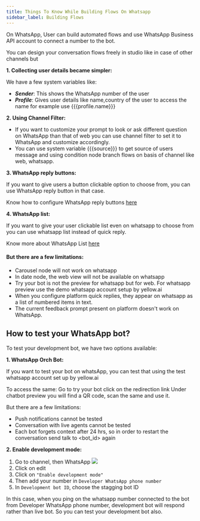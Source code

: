 ```yaml
---
title: Things To Know While Building Flows On Whatsapp
sidebar_label: Building Flows
---
```



On WhatsApp, User can build automated flows and use WhatsApp Business API account to connect a number to the bot.

You can design your conversation flows freely in studio like in case of other channels but

**1. Collecting user details became simpler:**

We have a few system variables like:
- ***Sender***: This shows the WhatsApp number of the user
- ***Profile***: Gives user details like name,country of the user to access the name for example use {{{profile.name}}}

**2.  Using Channel Filter:**

* If you want to customize your prompt to look or ask different question on WhatsApp than that of web you can use channel filter to set it to WhatsApp and customize accordingly.
* You can use system variable {{{source}}} to get source of users message and using condition node branch flows on basis of channel like web, whatsapp.

**3. WhatsApp reply buttons:**

If you want to give users a button clickable option to choose from, you can use WhatsApp reply button in that case.

Know how to configure WhatsApp reply buttons [here](https://docs.yellow.ai/docs/platform_concepts/studio/steps/prompts-and-messages/#whatsapp-reply-buttons)

**4. WhatsApp list:**

If you want to give your user clickable list even on whatsapp to choose from you can use whatsapp list instead of quick reply.

Know more about WhatsApp List [here](https://docs.yellow.ai/docs/platform_concepts/studio/steps/prompts-and-messages/#whatsapp-list-prompt)


#### But there are a few limitations:

* Carousel node will not work on whatsapp 
* In date node, the web view will not be available on whatsapp
* Try your bot is not the preview for whatsapp but for web. For whatsapp preview use the demo whatsapp account setup by yellow.ai
* When you configure platform quick replies, they appear on whatsapp as a list of numbered items in text. 
* The current feedback prompt present on platform doesn't work on WhatsApp.


## How to test your WhatsApp bot?

To test your development bot, we have two options available:

**1. WhatsApp Orch Bot:**

If you want to test your bot on whatsApp, you can test that using the test whatsapp account set up by yellow.ai

To access the same:
Go to try your bot click on the redirection link
Under chatbot preview you will find a QR code, scan the same and use it.

But there are a few limitations:
* Push notifications cannot be tested
* Conversation with live agents cannot be tested
* Each bot forgets context after 24 hrs, so in order to restart the conversation send talk to <bot_id> again


**2. Enable development mode:**

1. Go to channel, then WhatsApp
![](https://i.imgur.com/ky5O5eZ.png)
2. Click on edit
3. Click on `"Enable development mode"`
4. Then add your number in `Developer WhatsApp phone number`
5. In `Development bot ID`, choose the stagging bot ID

In this case, when you ping on the whatsapp number connected to the bot from Developer WhatsApp phone number, development bot will respond rather than live bot.
So you can test your development bot also.